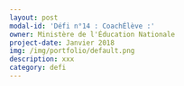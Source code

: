 ```yaml
---
layout: post
modal-id: 'Défi n°14 : CoachÉlève :'
owner: Ministère de l'Éducation Nationale
project-date: Janvier 2018
img: /img/portfolio/default.png
description: xxx
category: defi
---
```


